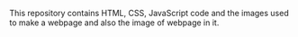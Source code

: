 This repository contains HTML, CSS, JavaScript code and the images used to make a webpage and also the image of webpage in it.

